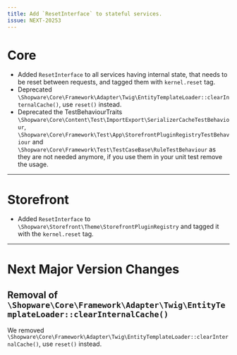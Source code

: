 ```yaml
---
title: Add `ResetInterface` to stateful services.
issue: NEXT-20253
---
```

# Core
* Added `ResetInterface` to all services having internal state, that needs to be reset between requests, and tagged them with `kernel.reset` tag.
* Deprecated `\Shopware\Core\Framework\Adapter\Twig\EntityTemplateLoader::clearInternalCache()`, use `reset()` instead.
* Deprecated the TestBehaviourTraits `\Shopware\Core\Content\Test\ImportExport\SerializerCacheTestBehaviour`, `\Shopware\Core\Framework\Test\App\StorefrontPluginRegistryTestBehaviour` and `\Shopware\Core\Framework\Test\TestCaseBase\RuleTestBehaviour` as they are not needed anymore, if you use them in your unit test remove the usage.
___
# Storefront
* Added `ResetInterface` to `\Shopware\Storefront\Theme\StorefrontPluginRegistry` and tagged it with the `kernel.reset` tag.
___
# Next Major Version Changes
## Removal of `\Shopware\Core\Framework\Adapter\Twig\EntityTemplateLoader::clearInternalCache()`

We removed `\Shopware\Core\Framework\Adapter\Twig\EntityTemplateLoader::clearInternalCache()`, use `reset()` instead.
